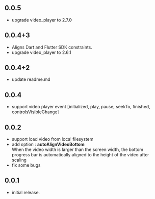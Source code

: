 ## 0.0.5

* upgrade video_player to 2.7.0

## 0.0.4+3

* Aligns Dart and Flutter SDK constraints.
* upgrade video_player to 2.6.1

## 0.0.4+2

* update readme.md

## 0.0.4

* support video player event [initialized, play, pause, seekTo, finished, controlsVisibleChange]

## 0.0.2

* support load video from local filesystem
* add option : **autoAlignVideoBottom**
  </br>When the video width is larger than the screen width, the bottom progress bar is automatically aligned to the height of the video after scaling
* fix some bugs


## 0.0.1

* initial release.
